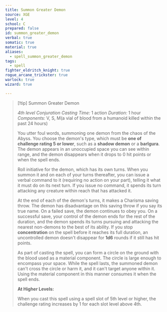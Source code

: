 ```yaml
---
title: Summon Greater Demon
source: XGE
level: 4
school: C
prepared: false
id: summon_greater_demon
verbal: true
somatic: true
material: true
aliases:
  - spell_summon_greater_demon
tags:
  - spell
fighter_eldritch_knight: true
rogue_arcane_trickster: true
warlock: true
wizard: true

---
```

>[!tip] Summon Greater Demon
>
> *4th level Conjuration*
> *Casting Time:* 1 action
> *Duration:* 1 hour
> *Components:* V, S, M(a vial of blood from a humanoid killed within the past 24 hours)
>
>You utter foul words, summoning one demon from the chaos of the Abyss. You choose the demon's type, which must be **one of challenge rating 5 or lower**, such as a **shadow demon** or a **barlgura**. The demon appears in an unoccupied space you can see within range, and the demon disappears when it drops to 0 hit points or when the spell ends.
>
>Roll initiative for the demon, which has its own turns. When you summon it and on each of your turns thereafter, you can issue a verbal command to it (requiring no action on your part), telling it what it must do on its next turn. If you issue no command, it spends its turn attacking any creature within reach that has attacked it.
>
>At the end of each of the demon's turns, it makes a Charisma saving throw. The demon has disadvantage on this saving throw if you say its true name. On a failed save, the demon continues to obey you. On a successful save, your control of the demon ends for the rest of the duration, and the demon spends its turns pursuing and attacking the nearest non-demons to the best of its ability. If you stop **concentration** on the spell before it reaches its full duration, an uncontrolled demon doesn't disappear for **1d6** rounds if it still has hit points.
>
>As part of casting the spell, you can form a circle on the ground with the blood used as a material component. The circle is large enough to encompass your space. While the spell lasts, the summoned demon can't cross the circle or harm it, and it can't target anyone within it. Using the material component in this manner consumes it when the spell ends.
>
>**At Higher Levels:**
>
>When you cast this spell using a spell slot of 5th level or higher, the challenge rating increases by 1 for each slot level above 4th.
>

